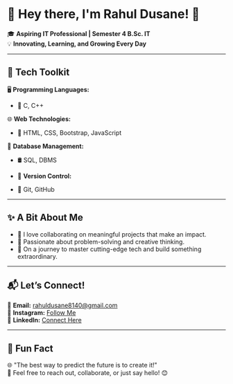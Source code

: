 


# 🌟 Hey there, I'm **Rahul Dusane**! 👋  

🎓 **Aspiring IT Professional | Semester 4 B.Sc. IT**  
💡 **Innovating, Learning, and Growing Every Day**  

---

## 🔧 Tech Toolkit  
🖥️ **Programming Languages:**  
- 🚀 C, C++  

🌐 **Web Technologies:**  
- 🎨 HTML, CSS, Bootstrap, JavaScript  

📂 **Database Management:**  
- 🛢️ SQL, DBMS

- 🔄 **Version Control:**  
- 🌱 Git, GitHub  

---

## ✨ A Bit About Me  
- 🤝 I love collaborating on meaningful projects that make an impact.  
- 🧠 Passionate about problem-solving and creative thinking.  
- 🚀 On a journey to master cutting-edge tech and build something extraordinary.  

---

## 📬 Let’s Connect!  
📧 **Email:** [rahuldusane8140@gmail.com](mailto:rahuldusane8140@gmail.com)  
📸 **Instagram:** [Follow Me](https://www.instagram.com/dusane_rahul_203?igsh=MTV2OXZ3bDY4eThqag==)  
💼 **LinkedIn:** [Connect Here](https://www.linkedin.com/in/rahul-dusane-b66718301?utm_source=share&utm_campaign=share_via&utm_content=profile&utm_medium=android_app)  

---

## 🚀 Fun Fact  
🌐 "The best way to predict the future is to create it!"  
💬 Feel free to reach out, collaborate, or just say hello! 😊  
